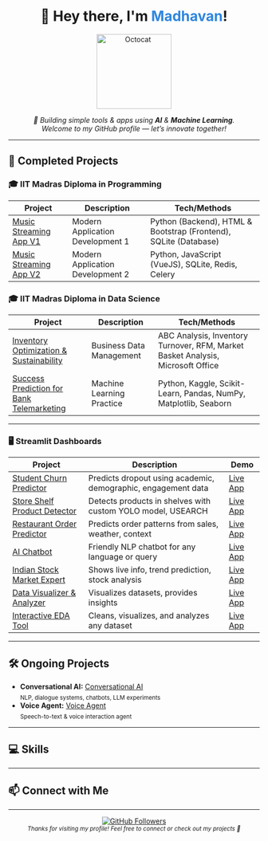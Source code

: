 <!--
Profile README for @maddyrm994

GitHub Vibe: Modern, welcoming, and visually organized.
-->

<div align="center">
  <h1>👋 Hey there, I'm <span style="color:#2e86de;">Madhavan</span>!</h1>
  <img src="https://octodex.github.com/images/daftpunktocat-guy.gif" width="150" alt="Octocat"/>
  <p>
    <em>
      🚀 Building simple tools & apps using <b>AI</b> & <b>Machine Learning</b>.<br>
      Welcome to my GitHub profile — let’s innovate together!
    </em>
  </p>
</div>

---

## 🚀 Completed Projects

### 🎓 IIT Madras Diploma in Programming

| Project | Description | Tech/Methods |
|---------|-------------|--------------|
| [Music Streaming App V1](https://github.com/maddyrm994/mad1_proj) | Modern Application Development 1 | Python (Backend), HTML & Bootstrap (Frontend), SQLite (Database) |
| [Music Streaming App V2](https://github.com/maddyrm994/mad2_proj) | Modern Application Development 2 | Python, JavaScript (VueJS), SQLite, Redis, Celery |

### 🎓 IIT Madras Diploma in Data Science

| Project | Description | Tech/Methods |
|---------|-------------|--------------|
| [Inventory Optimization & Sustainability](https://github.com/maddyrm994/bdm_proj) | Business Data Management | ABC Analysis, Inventory Turnover, RFM, Market Basket Analysis, Microsoft Office |
| [Success Prediction for Bank Telemarketing](https://github.com/maddyrm994/mlp_proj) | Machine Learning Practice | Python, Kaggle, Scikit-Learn, Pandas, NumPy, Matplotlib, Seaborn |

---

### 🖥️ Streamlit Dashboards

| Project | Description | Demo |
|---------|-------------|------|
| [Student Churn Predictor](https://github.com/maddyrm994/student-churn-predictor) | Predicts dropout using academic, demographic, engagement data | [Live App](https://student-churn-predictor.streamlit.app) |
| [Store Shelf Product Detector](https://github.com/maddyrm994/store-shelf-product-detector) | Detects products in shelves with custom YOLO model, USEARCH | [Live App](https://store-shelf-object-detector.streamlit.app) |
| [Restaurant Order Predictor](https://github.com/maddyrm994/restaurant-order-predictor) | Predicts order patterns from sales, weather, context | [Live App](https://restaurant-order-predictor.streamlit.app) |
| [AI Chatbot](https://github.com/maddyrm994/maddys-chatbot) | Friendly NLP chatbot for any language or query | [Live App](https://maddys-chatbot.streamlit.app) |
| [Indian Stock Market Expert](https://github.com/maddyrm994/indian-stock-market-expert) | Shows live info, trend prediction, stock analysis | [Live App](https://indian-stock-market-expert.streamlit.app) |
| [Data Visualizer & Analyzer](https://github.com/maddyrm994/data-visualization-analyzer) | Visualizes datasets, provides insights | [Live App](https://data-visualization-analyzer.streamlit.app) |
| [Interactive EDA Tool](https://github.com/maddyrm994/interactive-eda-tool) | Cleans, visualizes, and analyzes any dataset | [Live App](https://interactive-eda-tool.streamlit.app/) |

---

## 🛠️ Ongoing Projects
- <b>Conversational AI:</b> [Conversational AI](https://github.com/maddyrm994/conversational-ai) <br>
  <sub>NLP, dialogue systems, chatbots, LLM experiments</sub>
- <b>Voice Agent:</b> [Voice Agent](https://github.com/maddyrm994/deepgram_voice_agent) <br>
  <sub>Speech-to-text & voice interaction agent</sub>

---

## 💻 Skills
<!-- Feel free to add your skills as badges or lists here! -->

---

## 📫 Connect with Me
<!-- Add your contact info, LinkedIn, Twitter, etc. -->

---

<div align="center">

  <a href="https://github.com/maddyrm994">
    <img src="https://img.shields.io/github/followers/maddyrm994?label=Follow&style=social" alt="GitHub Followers"/>
  </a>
  <br>
  <sub>
    <em>Thanks for visiting my profile! Feel free to connect or check out my projects 🚀</em>
  </sub>
</div>
